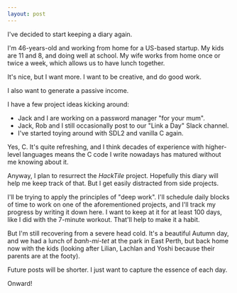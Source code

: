 ```yaml
---
layout: post
---
```


I've decided to start keeping a diary again.

I'm 46-years-old and working from home for a US-based startup. My kids are 11
and 8, and doing well at school. My wife works from home once or twice a week,
which allows us to have lunch together.

It's nice, but I want more. I want to be creative, and do good work.

I also want to generate a passive income.

I have a few project ideas kicking around:

* Jack and I are working on a password manager "for your mum".
* Jack, Rob and I still occasionally post to our "Link a Day" Slack channel.
* I've started toying around with SDL2 and vanilla C again.

Yes, C. It's quite refreshing, and I think decades of experience with
higher-level languages means the C code I write nowadays has matured without me
knowing about it.

Anyway, I plan to resurrect the _HackTile_ project. Hopefully this diary will
help me keep track of that. But I get easily distracted from side projects.

I'll be trying to apply the principles of "deep work". I'll schedule daily
blocks of time to work on one of the aforementioned projects, and I'll track my
progress by writing it down here. I want to keep at it for at least 100 days,
like I did with the 7-minute workout. That'll help to make it a habit.

But I'm still recovering from a severe head cold. It's a beautiful Autumn day,
and we had a lunch of _banh-mi-tet_ at the park in East Perth, but back home now
with the kids (looking after Lilian, Lachlan and Yoshi because their parents are
at the footy).

Future posts will be shorter. I just want to capture the essence of each day.

Onward!
